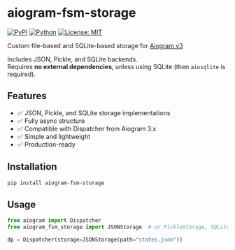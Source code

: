 # aiogram-fsm-storage

[![PyPI](https://img.shields.io/pypi/v/aiogram-fsm-storage)](https://pypi.org/project/aiogram-fsm-storage/)
[![Python](https://img.shields.io/badge/python-%3E%3D3.8-blue)](https://pypi.org/project/aiogram-fsm-storage/)
[![License: MIT](https://img.shields.io/badge/License-MIT-green.svg)](https://opensource.org/licenses/MIT)

Custom file-based and SQLite-based storage for [Aiogram v3](https://github.com/aiogram/aiogram)

Includes JSON, Pickle, and SQLite backends.  
Requires **no external dependencies**, unless using SQLite (then `aiosqlite` is required).

## Features

- ✅ JSON, Pickle, and SQLite storage implementations
- ✅ Fully async structure
- ✅ Compatible with Dispatcher from Aiogram 3.x
- ✅ Simple and lightweight
- ✅ Production-ready

## Installation

```bash
pip install aiogram-fsm-storage
```

## Usage

```python
from aiogram import Dispatcher
from aiogram_fsm_storage import JSONStorage  # or PickleStorage, SQLiteStorage

dp = Dispatcher(storage=JSONStorage(path="states.json"))
```
